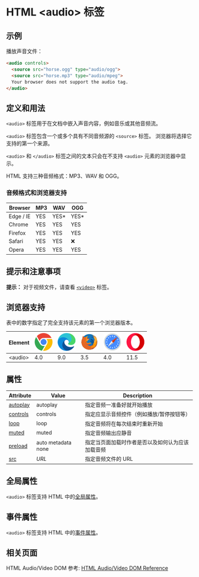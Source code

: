 HTML \<audio> 标签
===

## 示例

播放声音文件：

```html idoc:preview
<audio controls>
  <source src="horse.ogg" type="audio/ogg">
  <source src="horse.mp3" type="audio/mpeg">
  Your browser does not support the audio tag.
</audio>
```

## 定义和用法

`<audio>` 标签用于在文档中嵌入声音内容，例如音乐或其他音频流。

`<audio>` 标签包含一个或多个具有不同音频源的 `<source>` 标签。 浏览器将选择它支持的第一个来源。

`<audio>` 和 `</audio>` 标签之间的文本只会在不支持 `<audio>` 元素的浏览器中显示。

HTML 支持三种音频格式：MP3、WAV 和 OGG。

### 音频格式和浏览器支持

| Browser   | MP3 | WAV   | OGG   |
| --------- | --- | ----- | ----- |
| Edge / IE | YES | YES\* | YES\* |
| Chrome    | YES | YES   | YES   |
| Firefox   | YES | YES   | YES   |
| Safari    | YES | YES   | ❌    |
| Opera     | YES | YES   | YES   |

## 提示和注意事项

**提示：** 对于视频文件，请查看 [`<video>`](./video.md) 标签。

## 浏览器支持

表中的数字指定了完全支持该元素的第一个浏览器版本。

| Element  | ![chrome][1] | ![edge][2] | ![firefox][3] | ![safari][4] | ![opera][5] |
| -------- | --- | --- | --- | --- | ---- |
| \<audio> | 4.0 | 9.0 | 3.5 | 4.0 | 11.5 |

## 属性

| Attribute | Value | Description |
| ------- | ------- | ------- |
| [autoplay](./audio_autoplay.md) | autoplay           | 指定音频一准备好就开始播放 |
| [controls](./audio_controls.md) | controls           | 指定应显示音频控件（例如播放/暂停按钮等） |
| [loop](./audio_loop.md)         | loop               | 指定音频将在每次结束时重新开始 |
| [muted](./audio_muted.md)       | muted              | 指定音频输出应静音 |
| [preload](./audio_preload.md)   | auto metadata none | 指定当页面加载时作者是否以及如何认为应该加载音频 |
| [src](./audio_src.md)           | *URL*              | 指定音频文件的 URL |


## 全局属性

`<audio>` 标签支持 HTML 中的[全局属性](../reference/standardattributes.md)。

## 事件属性

`<audio>` 标签支持 HTML 中的[事件属性](../reference/eventattributes.md)。

## 相关页面

HTML Audio/Video DOM 参考: [HTML Audio/Video DOM Reference](../reference/av_dom.md)

[1]: ../assets/chrome.svg
[2]: ../assets/edge.svg
[3]: ../assets/firefox.svg
[4]: ../assets/safari.svg
[5]: ../assets/opera.svg